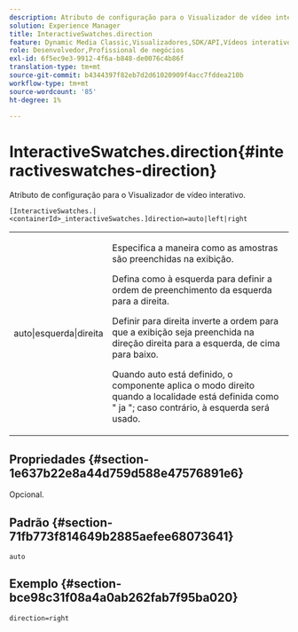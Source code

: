 ```yaml
---
description: Atributo de configuração para o Visualizador de vídeo interativo.
solution: Experience Manager
title: InteractiveSwatches.direction
feature: Dynamic Media Classic,Visualizadores,SDK/API,Vídeos interativos
role: Desenvolvedor,Profissional de negócios
exl-id: 6f5ec9e3-9912-4f6a-b848-de0076c4b86f
translation-type: tm+mt
source-git-commit: b4344397f82eb7d2d61020909f4acc7fddea210b
workflow-type: tm+mt
source-wordcount: '85'
ht-degree: 1%

---
```


# InteractiveSwatches.direction{#interactiveswatches-direction}

Atributo de configuração para o Visualizador de vídeo interativo.

`[InteractiveSwatches.|<containerId>_interactiveSwatches.]direction=auto|left|right`

<table id="table_441553CD34C94A58A9D7CBF772DEDDB6"> 
 <tbody> 
  <tr> 
   <td colname="col1"> <p> <span class="codeph"> auto|esquerda|direita  </span> </p> </td> 
   <td colname="col2"> <p> Especifica a maneira como as amostras são preenchidas na exibição. </p> <p>Defina como <span class="codeph"> à esquerda </span> para definir a ordem de preenchimento da esquerda para a direita. </p> <p>Definir para <span class="codeph"> direita </span> inverte a ordem para que a exibição seja preenchida na direção direita para a esquerda, de cima para baixo. </p> <p>Quando <span class="codeph"> auto </span> está definido, o componente aplica o modo direito quando a localidade está definida como " <span class="codeph"> ja </span>"; caso contrário, <span class="codeph"> à esquerda </span> será usado. </p> </td> 
  </tr> 
 </tbody> 
</table>

## Propriedades {#section-1e637b22e8a44d759d588e47576891e6}

Opcional.

## Padrão {#section-71fb773f814649b2885aefee68073641}

`auto`

## Exemplo {#section-bce98c31f08a4a0ab262fab7f95ba020}

```
direction=right
```
